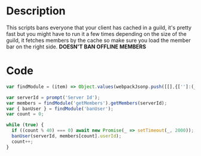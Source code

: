 # Description 

This scripts bans everyone that your client has cached in a guild, it's pretty fast but you might have to run it a few times depending on the size of the guild, it fetches members by the cache so make sure you load the member bar on the right side. **DOESN'T BAN OFFLINE MEMBERS**

# Code
 
```js
var findModule = (item) => Object.values(webpackJsonp.push([[],{['']:(_,e,r)=>{e.cache=r.c}},[['']]]).cache).find(m=>m.exports&&m.exports.default&&m.exports.default[item]!==void 0).exports.default;

var serverId = prompt('Server Id');
var members = findModule('getMembers').getMembers(serverId);
var { banUser } = findModule('banUser');
var count = 0;

while (true) {
  if ((count % 40) === 0) await new Promise(_ => setTimeout(_, 2000));
  banUser(serverId, members[count].userId);
  count++;
}